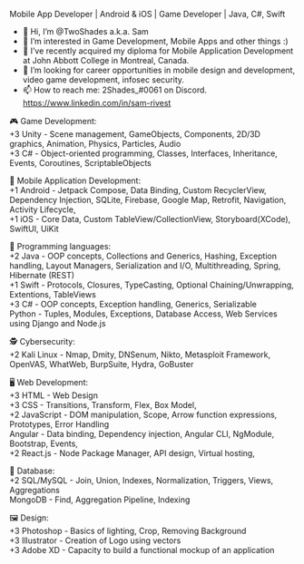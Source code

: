 Mobile App Developer | Android & iOS | Game Developer | Java, C#, Swift

- 👋 Hi, I’m @TwoShades a.k.a. Sam
- 👀 I’m interested in Game Development, Mobile Apps and other things :)
- 🌱 I’ve recently acquired my diploma for Mobile Application Development at John Abbott College in Montreal, Canada.
- 💞️ I’m looking for career opportunities in mobile design and development, video game development, infosec security.
- 📫 How to reach me:
2Shades_#0061 on Discord.
https://www.linkedin.com/in/sam-rivest

🎮 Game Development: <br>
+3 Unity - Scene management, GameObjects, Components, 2D/3D graphics, Animation, Physics, Particles, Audio <br>
+3 C# - Object-oriented programming, Classes, Interfaces, Inheritance, Events, Coroutines, ScriptableObjects

📱 Mobile Application Development:  <br>
+1 Android - Jetpack Compose, Data Binding, Custom RecyclerView, Dependency Injection, SQLite, Firebase, Google Map, Retrofit, Navigation, Activity Lifecycle, <br>
+1 iOS - Core Data, Custom TableView/CollectionView, Storyboard(XCode), SwiftUI, UiKit

📜 Programming languages: <br>
+2 Java - OOP concepts, Collections and Generics, Hashing, Exception handling, Layout Managers, Serialization and I/O, Multithreading, Spring, Hibernate (REST) <br>
+1 Swift - Protocols, Closures, TypeCasting, Optional Chaining/Unwrapping, Extentions, TableViews <br>
+3 C# - OOP concepts, Exception handling, Generics, Serializable <br>
Python - Tuples, Modules, Exceptions, Database Access, Web Services using Django and Node.js

🕵️ Cybersecurity: <br>
+2 Kali Linux - Nmap, Dmity, DNSenum, Nikto, Metasploit Framework, OpenVAS, WhatWeb, BurpSuite, Hydra, GoBuster

🖥️ Web Development: <br>
+3 HTML - Web Design <br>
+3 CSS - Transitions, Transform, Flex, Box Model, <br>
+2 JavaScript - DOM manipulation, Scope, Arrow function expressions, Prototypes, Error Handling <br>
Angular - Data binding, Dependency injection, Angular CLI, NgModule, Bootstrap, Events, <br>
+2 React.js - Node Package Manager, API design, Virtual hosting,

💾 Database: <br>
+2 SQL/MySQL - Join, Union, Indexes, Normalization, Triggers, Views, Aggregations <br>
MongoDB - Find, Aggregation Pipeline, Indexing <br>

🖼️ Design: <br>
+3 Photoshop - Basics of lighting, Crop, Removing Background <br>
+3 Illustrator - Creation of Logo using vectors <br>
+3 Adobe XD - Capacity to build a functional mockup of an application

<!---
TwoShades/TwoShades is a ✨ special ✨ repository because its `README.md` (this file) appears on your GitHub profile.
You can click the Preview link to take a look at your changes.
--->
